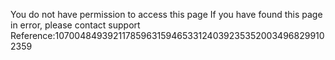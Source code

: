 You do not have permission to access this page If you have found this page in error, please contact support Reference:10700484939211785963159465331240392353520034968299102359